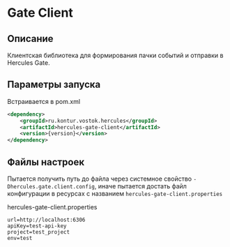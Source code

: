 # Gate Client

## Описание 
Клиентская библиотека для формирования пачки событий и отправки в Hercules Gate.

## Параметры запуска
Встраивается в pom.xml
```xml
<dependency>
    <groupId>ru.kontur.vostok.hercules</groupId>
    <artifactId>hercules-gate-client</artifactId>
    <version>{version}</version>
</dependency>
```

## Файлы настроек
Пытается получить путь до файла через системное свойство `-Dhercules.gate.client.config`, иначе пытается достать файл конфигурации в ресурсах с названием `hercules-gate-client.properties`

hercules-gate-client.properties
```properties
url=http://localhost:6306
apiKey=test-api-key
project=test_project
env=test
```
